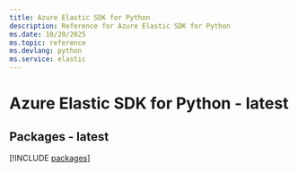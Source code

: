 ```yaml
---
title: Azure Elastic SDK for Python
description: Reference for Azure Elastic SDK for Python
ms.date: 10/20/2025
ms.topic: reference
ms.devlang: python
ms.service: elastic
---
```

# Azure Elastic SDK for Python - latest
## Packages - latest
[!INCLUDE [packages](elastic-index.md)]